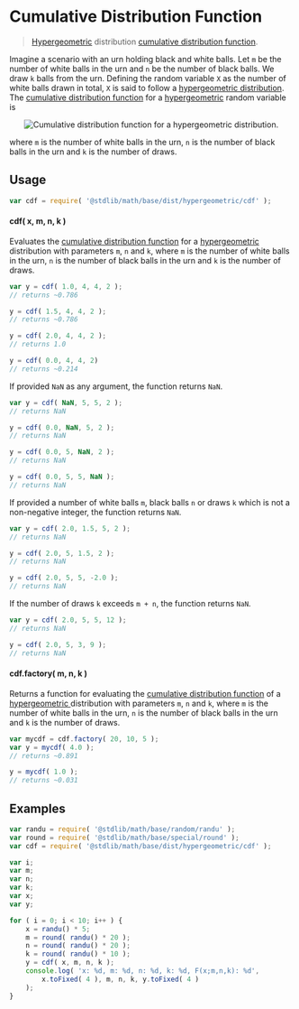 Cumulative Distribution Function
===

> [Hypergeometric][hypergeometric] distribution [cumulative distribution function][cdf].

<!-- <intro> -->

Imagine a scenario with an urn holding black and white balls. Let `m` be the number of white balls in the urn and `n` be the number of black balls. We draw `k` balls from the urn. Defining the random variable `X` as the number of white balls drawn in total, `X` is said to follow a [hypergeometric distribution][hypergeometric]. The [cumulative distribution function][cdf] for a [hypergeometric][hypergeometric] random variable is

<!-- <equation class="equation" label="eq:cdf" align="center" raw="F(x;m,n,k) =\sum_{i=0}^{\lfloor x \rfloor} \frac{{m \choose i}{n \choose k-i}}{{m+n \choose k}}" alt="Cumulative distribution function for a hypergeometric distribution."> -->

<div class="equation" align="center" data-raw-text="F(x;m,n,k) =\sum_{i=0}^{\lfloor x \rfloor} \frac{{m \choose i}{n \choose k-i}}{{m+n \choose k}}" data-equation="eq:cdf">
    <img src="" alt="Cumulative distribution function for a hypergeometric distribution.">
    <br>
</div>

<!-- </equation> -->

where `m` is the number of white balls in the urn, `n` is the number of black balls in the urn and `k` is the number of draws.

<!-- </intro> -->

<!-- <usage> -->

## Usage
``` javascript
var cdf = require( '@stdlib/math/base/dist/hypergeometric/cdf' );
```

#### cdf( x, m, n, k )

Evaluates the [cumulative distribution function][cdf] for a [hypergeometric ][hypergeometric] distribution with parameters `m`, `n` and `k`, where
`m` is the number of white balls in the urn, `n` is the number of black balls in the urn and `k` is the number of draws.

``` javascript
var y = cdf( 1.0, 4, 4, 2 );
// returns ~0.786

y = cdf( 1.5, 4, 4, 2 );
// returns ~0.786

y = cdf( 2.0, 4, 4, 2 );
// returns 1.0

y = cdf( 0.0, 4, 4, 2)
// returns ~0.214
```

If provided `NaN` as any argument, the function returns `NaN`.

``` javascript
var y = cdf( NaN, 5, 5, 2 );
// returns NaN

y = cdf( 0.0, NaN, 5, 2 );
// returns NaN

y = cdf( 0.0, 5, NaN, 2 );
// returns NaN

y = cdf( 0.0, 5, 5, NaN );
// returns NaN
```

If provided a number of white balls `m`, black balls `n` or draws `k` which is not a non-negative integer, the function returns `NaN`.

``` javascript
var y = cdf( 2.0, 1.5, 5, 2 );
// returns NaN

y = cdf( 2.0, 5, 1.5, 2 );
// returns NaN

y = cdf( 2.0, 5, 5, -2.0 );
// returns NaN
```

If the number of draws `k` exceeds `m + n`, the function returns `NaN`.

``` javascript
var y = cdf( 2.0, 5, 5, 12 );
// returns NaN

y = cdf( 2.0, 5, 3, 9 );
// returns NaN
```

#### cdf.factory( m, n, k )

Returns a function for evaluating the [cumulative distribution function][cdf] of a [hypergeometric ][hypergeometric] distribution with parameters `m`, `n` and `k`, where `m` is the number of white balls in the urn, `n` is the number of black balls in the urn and `k` is the number of draws.

``` javascript
var mycdf = cdf.factory( 20, 10, 5 );
var y = mycdf( 4.0 );
// returns ~0.891

y = mycdf( 1.0 );
// returns ~0.031
```

<!-- </usage> -->

<!-- <examples> -->

## Examples

``` javascript
var randu = require( '@stdlib/math/base/random/randu' );
var round = require( '@stdlib/math/base/special/round' );
var cdf = require( '@stdlib/math/base/dist/hypergeometric/cdf' );

var i;
var m;
var n;
var k;
var x;
var y;

for ( i = 0; i < 10; i++ ) {
    x = randu() * 5;
    m = round( randu() * 20 );
    n = round( randu() * 20 );
    k = round( randu() * 10 );
    y = cdf( x, m, n, k );
    console.log( 'x: %d, m: %d, n: %d, k: %d, F(x;m,n,k): %d',
        x.toFixed( 4 ), m, n, k, y.toFixed( 4 )
    );
}
```

<!-- </examples> -->


<!-- <links> -->

[cdf]: https://en.wikipedia.org/wiki/Cumulative_distribution_function
[hypergeometric]: https://en.wikipedia.org/wiki/hypergeometric_distribution

<!-- </links> -->
